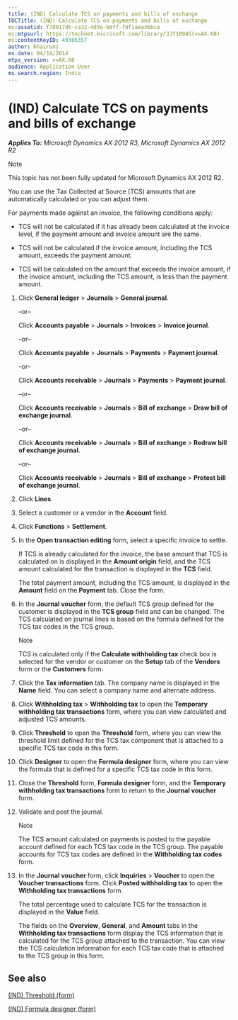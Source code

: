 ```yaml
---
title: (IND) Calculate TCS on payments and bills of exchange
TOCTitle: (IND) Calculate TCS on payments and bills of exchange
ms:assetid: f78917d5-ca32-4d3e-b0ff-f8f1aea36bca
ms:mtpsurl: https://technet.microsoft.com/library/JJ710945(v=AX.60)
ms:contentKeyID: 49386357
author: Khairunj
ms.date: 04/18/2014
mtps_version: v=AX.60
audience: Application User
ms.search.region: India
---
```


# (IND) Calculate TCS on payments and bills of exchange 


_**Applies To:** Microsoft Dynamics AX 2012 R3, Microsoft Dynamics AX 2012 R2_


> [!NOTE]
> <P>This topic has not been fully updated for Microsoft Dynamics AX 2012 R2.</P>



You can use the Tax Collected at Source (TCS) amounts that are automatically calculated or you can adjust them.

For payments made against an invoice, the following conditions apply:

  - TCS will not be calculated if it has already been calculated at the invoice level, if the payment amount and invoice amount are the same.

  - TCS will not be calculated if the invoice amount, including the TCS amount, exceeds the payment amount.

  - TCS will be calculated on the amount that exceeds the invoice amount, if the invoice amount, including the TCS amount, is less than the payment amount.

<!-- end list -->

1.  Click **General ledger** \> **Journals** \> **General journal**.
    
    –or–
    
    Click **Accounts payable** \> **Journals** \> **Invoices** \> **Invoice journal**.
    
    –or–
    
    Click **Accounts payable** \> **Journals** \> **Payments** \> **Payment journal**.
    
    –or–
    
    Click **Accounts receivable** \> **Journals** \> **Payments** \> **Payment journal**.
    
    –or–
    
    Click **Accounts receivable** \> **Journals** \> **Bill of exchange** \> **Draw bill of exchange journal**.
    
    –or–
    
    Click **Accounts receivable** \> **Journals** \> **Bill of exchange** \> **Redraw bill of exchange journal**.
    
    –or–
    
    Click **Accounts receivable** \> **Journals** \> **Bill of exchange** \> **Protest bill of exchange journal**.

2.  Click **Lines**.

3.  Select a customer or a vendor in the **Account** field.

4.  Click **Functions** \> **Settlement**.

5.  In the **Open transaction editing** form, select a specific invoice to settle.
    
    If TCS is already calculated for the invoice, the base amount that TCS is calculated on is displayed in the **Amount origin** field, and the TCS amount calculated for the transaction is displayed in the **TCS** field.
    
    The total payment amount, including the TCS amount, is displayed in the **Amount** field on the **Payment** tab. Close the form.

6.  In the **Journal voucher** form, the default TCS group defined for the customer is displayed in the **TCS group** field and can be changed. The TCS calculated on journal lines is based on the formula defined for the TCS tax codes in the TCS group.
    

    > [!NOTE]
    > <P>TCS is calculated only if the <STRONG>Calculate withholding tax</STRONG> check box is selected for the vendor or customer on the <STRONG>Setup</STRONG> tab of the <STRONG>Vendors</STRONG> form or the <STRONG>Customers</STRONG> form.</P>



7.  Click the **Tax information** tab. The company name is displayed in the **Name** field. You can select a company name and alternate address.

8.  Click **Withholding tax** \> **Withholding tax** to open the **Temporary withholding tax transactions** form, where you can view calculated and adjusted TCS amounts.

9.  Click **Threshold** to open the **Threshold** form, where you can view the threshold limit defined for the TCS tax component that is attached to a specific TCS tax code in this form.

10. Click **Designer** to open the **Formula designer** form, where you can view the formula that is defined for a specific TCS tax code in this form.

11. Close the **Threshold** form, **Formula designer** form, and the **Temporary withholding tax transactions** form to return to the **Journal voucher** form.

12. Validate and post the journal.
    

    > [!NOTE]
    > <P>The TCS amount calculated on payments is posted to the payable account defined for each TCS tax code in the TCS group. The payable accounts for TCS tax codes are defined in the <STRONG>Withholding tax codes</STRONG> form.</P>



13. In the **Journal voucher** form, click **Inquiries** \> **Voucher** to open the **Voucher transactions** form. Click **Posted withholding tax** to open the **Withholding tax transactions** form.
    
    The total percentage used to calculate TCS for the transaction is displayed in the **Value** field.
    
    The fields on the **Overview**, **General**, and **Amount** tabs in the **Withholding tax transactions** form display the TCS information that is calculated for the TCS group attached to the transaction. You can view the TCS calculation information for each TCS tax code that is attached to the TCS group in this form.

## See also

[(IND) Threshold (form)](https://technet.microsoft.com/library/jj677862\(v=ax.60\))

[(IND) Formula designer (form)](https://technet.microsoft.com/library/jj677983\(v=ax.60\))

  


